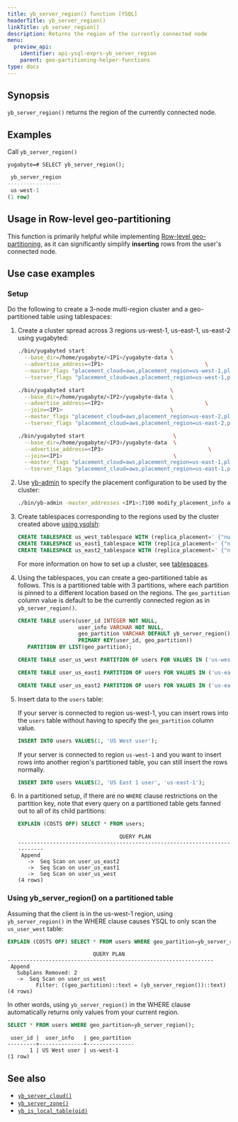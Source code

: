 ```yaml
---
title: yb_server_region() function [YSQL]
headerTitle: yb_server_region()
linkTitle: yb_server_region()
description: Returns the region of the currently connected node
menu:
  preview_api:
    identifier: api-ysql-exprs-yb_server_region
    parent: geo-partitioning-helper-functions
type: docs
---
```


## Synopsis

`yb_server_region()` returns the region of the currently connected node.

## Examples

Call `yb_server_region()`

```plpgsql
yugabyte=# SELECT yb_server_region();
```

```output.sql
 yb_server_region
-----------------
 us-west-1
(1 row)
```

## Usage in Row-level geo-partitioning

This function is primarily helpful while implementing [Row-level geo-partitioning](../../../../../explore/multi-region-deployments/row-level-geo-partitioning/), as it can significantly simplify **inserting**  rows from the user's connected node.

## Use case examples

### Setup

Do the following to create a 3-node multi-region cluster and a geo-partitioned table using tablespaces:

1. Create a cluster spread across 3 regions us-west-1, us-east-1, us-east-2 using yugabyted:

    ```sh
    ./bin/yugabyted start                           \
      --base_dir=/home/yugabyte/<IP1>/yugabyte-data \
      --advertise_address=<IP1>                                \
      --master_flags "placement_cloud=aws,placement_region=us-west-1,placement_zone=us-west-1c" \
      --tserver_flags "placement_cloud=aws,placement_region=us-west-1,placement_zone=us-west-1c"

    ./bin/yugabyted start                           \
      --base_dir=/home/yugabyte/<IP2>/yugabyte-data \
      --advertise_address=<IP2>                                \
      --join=<IP1>                                  \
      --master_flags "placement_cloud=aws,placement_region=us-east-2,placement_zone=us-east-2c" \
      --tserver_flags "placement_cloud=aws,placement_region=us-east-2,placement_zone=us-east-2c"

    ./bin/yugabyted start                            \
      --base_dir=/home/yugabyte/<IP3>/yugabyte-data  \
      --advertise_address=<IP3>                                 \
      --join=<IP1>                                   \
      --master_flags "placement_cloud=aws,placement_region=us-east-1,placement_zone=us-east-1a" \
      --tserver_flags "placement_cloud=aws,placement_region=us-east-1,placement_zone=us-east-1a"
    ```

1. Use [yb-admin](../../../../../admin/yb-admin/) to specify the placement configuration to be used by the cluster:

    ```sh
    ./bin/yb-admin -master_addresses <IP1>:7100 modify_placement_info aws.us-west-1.us-west-1c:1,aws.us-east-1.us-east-1a:1,aws.us-east-2.us-east-2c:1 3
    ```

1. Create tablespaces corresponding to the regions used by the cluster created above [using ysqlsh](../../../../ysqlsh/#using-ysqlsh):

    ```sql
    CREATE TABLESPACE us_west_tablespace WITH (replica_placement=' {"num_replicas":1,"placement_blocks":[{"cloud":"aws","region":"us-west-1","zone":"us-west-1c","min_num_replicas":1}]}');
    CREATE TABLESPACE us_east1_tablespace WITH (replica_placement=' {"num_replicas":1,"placement_blocks":[{"cloud":"aws","region":"us-east-1","zone":"us-east-1a","min_num_replicas":1}]}');
    CREATE TABLESPACE us_east2_tablespace WITH (replica_placement=' {"num_replicas":1,"placement_blocks":[{"cloud":"aws","region":"us-east-2","zone":"us-east-2c","min_num_replicas":1}]}');
    ```

    For more information on how to set up a cluster, see [tablespaces](../../../../../explore/going-beyond-sql/tablespaces/).

1. Using the tablespaces, you can create a geo-partitioned table as follows. This is a partitioned table with 3 partitions, where each partition is pinned to a different location based on the regions. The `geo_partition` column value is default to be the currently connected region as in `yb_server_region()`.

    ```sql
    CREATE TABLE users(user_id INTEGER NOT NULL,
                       user_info VARCHAR NOT NULL,
                       geo_partition VARCHAR DEFAULT yb_server_region(),
                       PRIMARY KEY(user_id, geo_partition))
       PARTITION BY LIST(geo_partition);

    CREATE TABLE user_us_west PARTITION OF users FOR VALUES IN ('us-west-1') TABLESPACE us_west_tablespace;

    CREATE TABLE user_us_east1 PARTITION OF users FOR VALUES IN ('us-east-1') TABLESPACE us_east1_tablespace;

    CREATE TABLE user_us_east2 PARTITION OF users FOR VALUES IN ('us-east-2') TABLESPACE us_east2_tablespace;
    ```

1. Insert data to the `users` table:

    If your server is connected to region us-west-1, you can insert rows into the `users` table without having to specify the `geo_partition` column value.

    ```sql
    INSERT INTO users VALUES(1, 'US West user');
    ```

    If your server is connected to region `us-west-1` and you want to insert rows into another region's partitioned table, you can still insert the rows normally.

    ```sql
    INSERT INTO users VALUES(2, 'US East 1 user', 'us-east-1');
    ```

1. In a partitioned setup, if there are no `WHERE` clause restrictions on the partition key, note that every query on a partitioned table gets fanned out to all of its child partitions:

    ```sql
    EXPLAIN (COSTS OFF) SELECT * FROM users;
    ```

    ```output
                                    QUERY PLAN
    ---------------------------------------------------------------------------
     Append
       ->  Seq Scan on user_us_east2
       ->  Seq Scan on user_us_east1
       ->  Seq Scan on user_us_west
    (4 rows)
    ```

### Using yb_server_region() on a partitioned table

Assuming that the client is in the us-west-1 region, using `yb_server_region()` in the WHERE clause causes YSQL to only scan the `us_user_west` table:

```sql
EXPLAIN (COSTS OFF) SELECT * FROM users WHERE geo_partition=yb_server_region();
```

```output
                           QUERY PLAN
-----------------------------------------------------------------
 Append
   Subplans Removed: 2
   ->  Seq Scan on user_us_west
         Filter: ((geo_partition)::text = (yb_server_region())::text)
(4 rows)
```

In other words, using `yb_server_region()` in the WHERE clause automatically returns only values from your current region.

```sql
SELECT * FROM users WHERE geo_partition=yb_server_region();
```

```output
 user_id |  user_info   | geo_partition
---------+--------------+---------------
       1 | US West user | us-west-1
(1 row)
```

## See also

- [`yb_server_cloud()`](../func_yb_server_cloud)
- [`yb_server_zone()`](../func_yb_server_zone)
- [`yb_is_local_table(oid)`](../func_yb_is_local_table)
